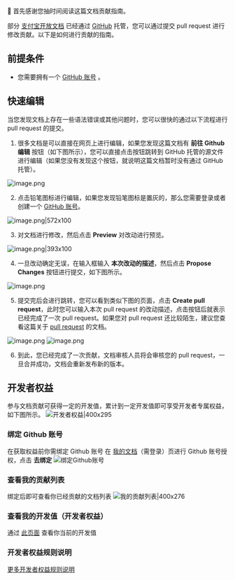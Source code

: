 🎉 首先感谢您抽时间阅读这篇文档贡献指南。


部分 [支付宝开放文档](https://opendocs.alipay.com/mini/006kyi) 已经通过 [GitHub](https://github.com/) 托管，您可以通过提交 pull request 进行修改贡献。以下是如何进行贡献的指南。
## 前提条件

- 您需要拥有一个 [GitHub 账号](https://github.com/join) 。
## 快速编辑
当您发现文档上存在一些语法错误或其他问题时，您可以很快的通过以下流程进行 pull request 的提交。

1. 很多文档是可以直接在网页上进行编辑，如果您发现这篇文档有 **前往 Github 编辑** 按钮（如下图所示），您可以直接点击按钮跳转到 GitHub 托管的源文件进行编辑（如果您没有发现这个按钮，就说明这篇文档暂时没有通过 GitHub 托管）。

![image.png](https://gw.alipayobjects.com/mdn/rms_eb2664/afts/img/A*5A0bTIu_2KwAAAAAAAAAAAAAARQnAQ)

2. 点击铅笔图标进行编辑，如果您发现铅笔图标是置灰的，那么您需要登录或者创建一个 [GitHub 账号](https://github.com/join)。

![image.png|572x100](https://gw.alipayobjects.com/mdn/rms_eb2664/afts/img/A*q892SIC-tfsAAAAAAAAAAAAAARQnAQ)

3. 对文档进行修改，然后点击 **Preview** 对改动进行预览。

![image.png|393x100](https://gw.alipayobjects.com/mdn/rms_eb2664/afts/img/A*LNiyTaBKzCwAAAAAAAAAAAAAARQnAQ)

4. 一旦改动确定无误，在输入框输入 **本次改动的描述**，然后点击 **Propose Changes** 按钮进行提交，如下图所示。

![image.png](https://gw.alipayobjects.com/mdn/rms_eb2664/afts/img/A*SLeLQIrzp9cAAAAAAAAAAAAAARQnAQ)

5. 提交完后会进行跳转，您可以看到类似下图的页面，点击 **Create pull request**，此时您可以输入本次 pull request 的改动描述，点击按钮后就表示已经完成了一次 pull request。如果您对 pull request 还比较陌生，建议您查看这篇关于 [pull request](https://docs.github.com/cn/github/collaborating-with-pull-requests/proposing-changes-to-your-work-with-pull-requests/about-pull-requests) 的文档。

![image.png](https://gw.alipayobjects.com/mdn/rms_eb2664/afts/img/A*RWYfTJiIVX0AAAAAAAAAAAAAARQnAQ)
![image.png](https://gw.alipayobjects.com/mdn/rms_eb2664/afts/img/A*idfdSIgPFrQAAAAAAAAAAAAAARQnAQ)

6. 到此，您已经完成了一次贡献，文档审核人员将会审核您的 pull request，一旦合并成功，文档会重新发布新的版本。

## 开发者权益

参与文档贡献可获得一定的开发值，累计到一定开发值即可享受开发者专属权益，如下图所示。
![开发者权益|400x295](https://gw.alipayobjects.com/mdn/rms_eb2664/afts/img/A*ueulRJwSGiAAAAAAAAAAAAAAARQnAQ)

### 绑定 Github 账号
在获取权益前你需绑定 Github 账号
在 [我的文档](https://opendocs.alipay.com/u/doc)（需登录）页进行 Github 账号授权，点击 **去绑定**
![绑定Github账号](https://gw.alipayobjects.com/mdn/rms_eb2664/afts/img/A*9037TJ4MKhYAAAAAAAAAAAAAARQnAQ)

### 查看我的贡献列表
绑定后即可查看你已经贡献的文档列表
![我的贡献列表|400x276](https://gw.alipayobjects.com/mdn/rms_eb2664/afts/img/A*vuV8Sa1ATckAAAAAAAAAAAAAARQnAQ)

### 查看我的开发值（开发者权益）
通过 [此页面](https://forum.alipay.com/mini-app/devRight/home) 查看你当前的开发值


### 开发者权益规则说明
[更多开发者权益规则说明](https://forum.alipay.com/mini-app/post/60501041)






